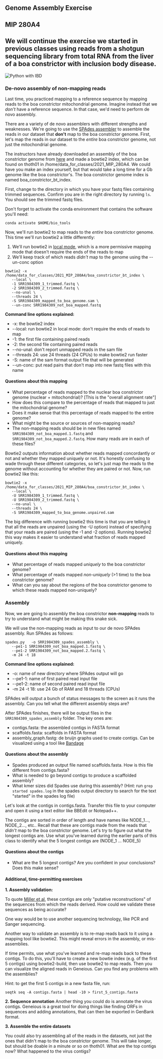 ## Genome Assembly Exercise

MIP 280A4
---

## We will continue the exercise we started in previous classes using reads from a shotgun sequencing library from total RNA from the liver of a boa constrictor with inclusion body disease.  


![Python with IBD](IBD.png)


### De-novo assembly of non-mapping reads

Last time, you practiced mapping to a reference sequence by mapping reads to the boa constrictor mitochondrial genome.  Imagine instead that we *don't* have a reference sequence.  In that case, we'd need to perform de novo assembly.  

There are a variety of de novo assemblers with different strengths and weaknesses.  We're going to use the [SPAdes assembler](http://cab.spbu.ru/software/spades/) to assemble the reads in our dataset that **don't** map to the boa constrictor genome. First, let's map the reads in our dataset to the _entire_ boa constrictor genome, not just the mitochondrial genome.

The instructors have already downloaded an assembly of the boa constrictor genome from [here](http://gigadb.org/dataset/100060) and made a bowtie2 index, which can be found on thoth01 in /home/data_for_classes/2021_MIP_280A4.  We could have you make an index yourself, but that would take a long time for a Gb genome like the boa constrictor's.  The boa constrictor genome index is named boa_constrictor_bt_index.

First, change to the directory in which you have your fastq files containing trimmed sequences.  Confirm you are in the right directory by running `ls`.  You should see the trimmed fastq files.

Don't forget to activate the conda environment that contains the software you'll need:
```
conda activate $HOME/bio_tools
```

Now, we'll run bowtie2 to map reads to the _entire_ boa constrictor genome.  This time we'll run bowtie2 a little differently:
1. We'll run bowtie2 in [local mode](http://bowtie-bio.sourceforge.net/bowtie2/manual.shtml#end-to-end-alignment-versus-local-alignment), which is a more permissive mapping mode that doesn't require the ends of the reads to map
2. We'll keep track of which reads _didn't_ map to the genome using the --un-conc option

```
bowtie2 -x /home/data_for_classes/2021_MIP_280A4/boa_constrictor_bt_index \
   --local \
   -1 SRR1984309_1_trimmed.fastq \
   -2 SRR1984309_2_trimmed.fastq \
   --no-unal \
   --threads 24 \
   -S SRR1984309_mapped_to_boa_genome.sam \
   --un-conc SRR1984309_not_boa_mapped.fastq
```

**Command line options explained:**
- -x: the bowtie2 index
- --local: run bowtie2 in local mode: don't require the ends of reads to map
- -1: the first file containing paired reads
- -2: the second file containing paired reads 
- --no-unal: don't report unmapped reads in the sam file
- --threads 24: use 24 threads (24 CPUs) to make bowtie2 run faster
- -S: name of the sam format output file that will be generated
- --un-conc: put read pairs that don't map into new fastq files with this name

#### Questions about this mapping

- What percentage of reads mapped to the nuclear boa constrictor genome (nuclear + mitochondrial)?   [This is the "overall alignment rate"]
- How does this compare to the percentage of reads that mapped to just the mitochondrial genome?
- Does it make sense that this percentage of reads mapped to the entire genome?  
- What might be the source or sources of non-mapping reads?
- The non-mapping reads should be in new files named `SRR1984309_not_boa_mapped.1.fastq` and `SRR1984309_not_boa_mapped.2.fastq`.  How many reads are in each of these files?

Bowtie2 outputs information about whether reads mapped concordantly or not and whether they mapped uniquely or not.  It's honestly confusing to wade through these different categories, so let's just map the reads to the genome without accounting for whether they are paired or not.  Now, run bowtie2 like this: 

```
bowtie2 -x /home/data_for_classes/2021_MIP_280A4/boa_constrictor_bt_index \
   --local \
   -U SRR1984309_1_trimmed.fastq \
   -U SRR1984309_2_trimmed.fastq \
   --no-unal \
   --threads 24 \
   -S SRR1984309_mapped_to_boa_genome.unpaired.sam 
```

The big difference with running bowtie2 this time is that you are telling it that all the reads are unpaired (using the -U option) instead of specifying that your reads are paired (using the -1 and -2 options).  Running bowtie2 this way makes it easier to understand what fraction of reads mapped uniquely.

#### Questions about this mapping

- What percentage of reads mapped _uniquely_ to the boa constrictor genome?
- What percentage of reads mapped _non-uniquely_ (>1 time) to the boa constrictor genome?
- What can you say about the regions of the boa constrictor genome to which these reads mapped non-uniquely? 

### Assembly

Now, we are going to assembly the boa constrictor **non-mapping** reads to try to understand what might be making this snake sick.  

We will use the non-mapping reads as input to our de novo SPAdes assembly.  Run SPAdes as follows:

```
spades.py   -o SRR1984309_spades_assembly \
   --pe1-1 SRR1984309_not_boa_mapped.1.fastq \
   --pe1-2 SRR1984309_not_boa_mapped.2.fastq \
   -m 24 -t 18
```

**Command line options explained:**
- -o:  name of new directory where SPAdes output will go
- --pe1-1:  name of first paired read input file
- --pe1-2:  name of second paired read input file
- -m 24 -t 18: use 24 Gb of RAM and 18 threads (CPUs)

SPAdes will output a bunch of status messages to the screen as it runs the assembly.  Can you tell what the different assembly steps are?

After SPAdes finishes, there will be output files in the `SRR1984309_spades_assembly` folder.  The key ones are:

- contigs.fasta:   the assembled contigs in FASTA format
- scaffolds.fasta: scaffolds in FASTA format
- assembly_graph.fastg:   de bruijn graphs used to create contigs.  Can be visualized using a tool like [Bandage](https://rrwick.github.io/Bandage/)

#### Questions about the assembly

- Spades produced an output file named scaffolds.fasta.  How is this file different from contigs.fasta? 
- What is needed to go beyond contigs to produce a scaffolded assembly?  
- What kmer sizes did Spades use during this assembly?  (Hint: run `grep started spades.log` in the spades output directory to search for the text "started" in the spades log file)

Let's look at the contigs in contigs.fasta.  Transfer this file to your computer and open it using a text editor like BBEdit or Notepad++.

The contigs are sorted in order of length and have names like NODE_1..., NODE_2..., etc..  Recall that these are contigs made from the reads that _didn't_ map to the boa constrictor genome. Let's try to figure out what the longest contigs are.  Use what you've learned during the earlier parts of this class to identify what the 5 longest contigs are (NODE_1 ... NODE_5)


#### Questions about the contigs
- What are the 5 longest contigs?  Are you confident in your conclusions?  Does this make sense?




#### Additional, time-permitting exercises 

**1. Assembly validation:**

To quote [Miller et al](https://www.ncbi.nlm.nih.gov/pmc/articles/PMC2874646/), these contigs are only "putative reconstructions" of the sequences from which the reads derived.  How could we validate these sequences as being accurate?

One way would be to use another sequencing technology, like PCR and Sanger sequencing.

Another way to validate an assembly is to re-map reads back to it using a mapping tool like bowtie2.  This might reveal errors in the assembly, or mis-assemblies.  

If time permits, use what you've learned and re-map reads back to these contigs.  To do this, you'll have to create a new bowtie index (e.g. of the first 5 contigs) using bowtie2-build, then use bowtie2 to map reads.  Then you can visualize the aligned reads in Geneious.  Can you find any problems with the assemblies?

Hint: to get the first 5 contigs in a new fasta file, run:
```
seqtk seq -A contigs.fasta | head -10 > first_5_contigs.fasta
```

**2. Sequence annotation**
Another thing you could do is annotate the virus contigs.  Geneious is a great tool for doing things like finding ORFs in sequences and adding annotations, that can then be exported in GenBank format.

**3. Assemble the entire datasets**

You could also try assembling all of the reads in the datasets, not just the ones that didn't map to the boa constrictor genome.  This will take longer, but should be doable in a minute or so on thoth01.  What are the top contigs now?  What happened to the virus contigs?

